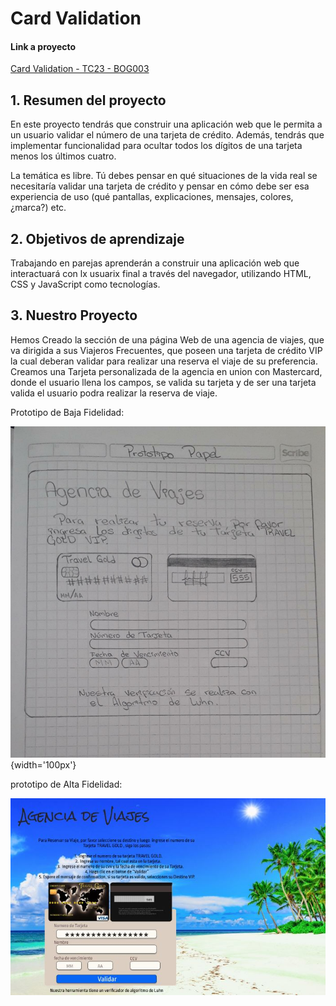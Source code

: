 # Card Validation

#### Link a proyecto
[Card Validation - TC23 - BOG003]()

## 1. Resumen del proyecto

En este proyecto tendrás que construir una aplicación web que le permita a un
usuario validar el número de una tarjeta de crédito. Además, tendrás que
implementar funcionalidad para ocultar todos los dígitos de una tarjeta menos
los últimos cuatro.

La temática es libre. Tú debes pensar en qué situaciones de la vida real se
necesitaría validar una tarjeta de crédito y pensar en cómo debe ser esa
experiencia de uso (qué pantallas, explicaciones, mensajes, colores, ¿marca?)
etc.

## 2. Objetivos de aprendizaje

Trabajando en parejas aprenderán a construir una aplicación web que interactuará
con lx usuarix final a través del navegador, utilizando HTML, CSS y JavaScript
como tecnologías.


## 3. Nuestro Proyecto

Hemos Creado la sección de una página Web de una agencia de viajes, que va dirigida a sus Viajeros Frecuentes, que poseen una tarjeta de crédito VIP la cual deberan validar para realizar una reserva el viaje de su preferencia.
Creamos una Tarjeta personalizada de la agencia en union con Mastercard, donde el usuario llena los campos, se valida su tarjeta y de ser una tarjeta valida el usuario podra realizar la reserva de viaje. 

Prototipo de Baja Fidelidad:

![](https://github.com/GleysiAscanio/BOG003-card-validation/blob/master/imagenes/Prototipopapel.jpeg){width='100px'}

prototipo de Alta Fidelidad:

![](https://github.com/GleysiAscanio/BOG003-card-validation/blob/master/imagenes/PROTOTIPOFINAL.jpeg)








